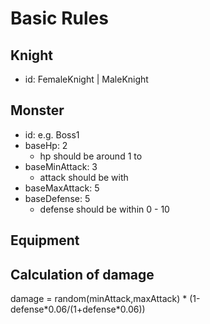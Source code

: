 # Basic Rules
## Knight
+ id: FemaleKnight | MaleKnight

## Monster
+ id: e.g. Boss1
+ baseHp: 2
  + hp should be around 1 to 
+ baseMinAttack: 3
  + attack should be with
+ baseMaxAttack: 5
+ baseDefense: 5 
  + defense should be within 0 - 10

## Equipment


## Calculation of damage
damage = random(minAttack,maxAttack) * (1-defense\*0.06/(1+defense\*0.06))